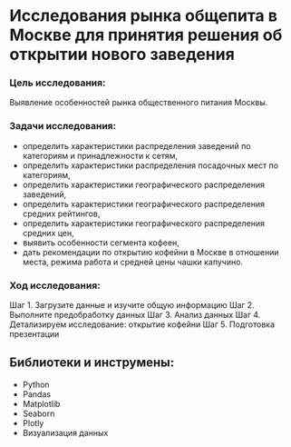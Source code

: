 # Исследования рынка общепита в Москве для принятия решения об открытии нового заведения

### Цель исследования:

Выявление особенностей рынка общественного питания Москвы.

### Задачи исследования:

 - определить характеристики распределения заведений по категориям и принадлежности к сетям,
 - определить характеристики распределения посадочных мест по категориям,
 - определить характеристики географического распределения заведений,
 - определить характеристики географического распределения средних рейтингов,
 - определить характеристики географического распределения средних цен,
 - выявить особенности сегмента кофеен,
 - дать рекомендации по открытию кофейни в Москве в отношении места, режима работа и средней цены чашки капучино.

### Ход исследования:

Шаг 1. Загрузите данные и изучите общую информацию
Шаг 2. Выполните предобработку данных
Шаг 3. Анализ данных
Шаг 4. Детализируем исследование: открытие кофейни
Шаг 5. Подготовка презентации

## Библиотеки и инструмены:

* Python 
* Pandas
* Мatplotlib
* Seaborn
* Plotly
* Визуализация данных